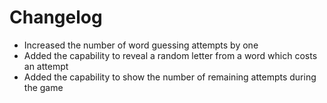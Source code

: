 # Changelog

* Increased the number of word guessing attempts by one
* Added the capability to reveal a random letter from a word which costs an attempt
* Added the capability to show the number of remaining attempts during the game